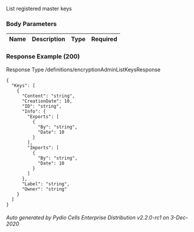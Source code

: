 






 
List registered master keys  


### Body Parameters

Name | Description | Type | Required
---|---|---|---






### Response Example (200)
Response Type /definitions/encryptionAdminListKeysResponse

```
{
  "Keys": [
    {
      "Content": "string",
      "CreationDate": 10,
      "ID": "string",
      "Info": {
        "Exports": [
          {
            "By": "string",
            "Date": 10
          }
        ],
        "Imports": [
          {
            "By": "string",
            "Date": 10
          }
        ]
      },
      "Label": "string",
      "Owner": "string"
    }
  ]
}
```




###### Auto generated by Pydio Cells Enterprise Distribution v2.2.0-rc1 on 3-Dec-2020
